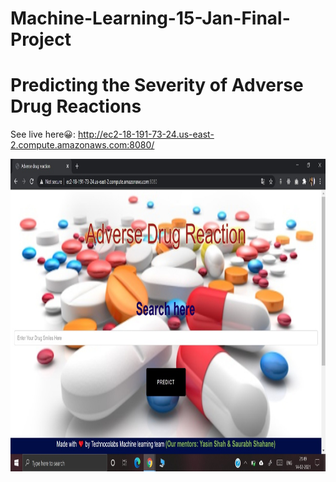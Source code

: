 # Machine-Learning-15-Jan-Final-Project
# Predicting the Severity of Adverse Drug Reactions

See live here😀: http://ec2-18-191-73-24.us-east-2.compute.amazonaws.com:8080/

<img src="https://github.com/Technocolabs100/Machine-Learning-15-Jan-Final-Project/blob/main/output.jpeg?raw=true.type" width="900" height="500">
